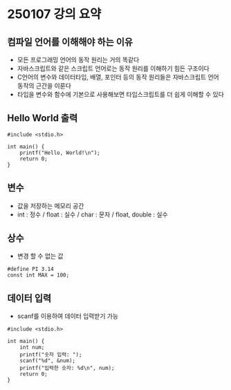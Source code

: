 # 250107 강의 요약

## 컴파일 언어를 이해해야 하는 이유
- 모든 프로그래밍 언어의 동작 원리는 거의 똑같다
- 자바스크립트와 같은 스크립트 언어로는 동작 원리를 이해하기 힘든 구조이다
- C언어의 변수와 데이터타입, 배열, 포인터 등의 동작 원리들은 자바스크립트 언어 동작의 근간을 이룬다
- 타입을 변수와 함수에 기본으로 사용해보면 타입스크립트를 더 쉽게 이해할 수 있다

## Hello World 출력
```
#include <stdio.h>

int main() {
    printf("Hello, World!\n");
    return 0;
}
```

## 변수
- 값을 저장하는 메모리 공간
- int : 정수 / float : 실수 / char : 문자 / float, double : 실수

## 상수
- 변경 할 수 없는 값
```
#define PI 3.14
const int MAX = 100;
```

## 데이터 입력
- scanf를 이용하여 데이터 입력받기 가능
```
#include <stdio.h>

int main() {
    int num;
    printf("숫자 입력: ");
    scanf("%d", &num);
    printf("입력한 숫자: %d\n", num);
    return 0;
}
```